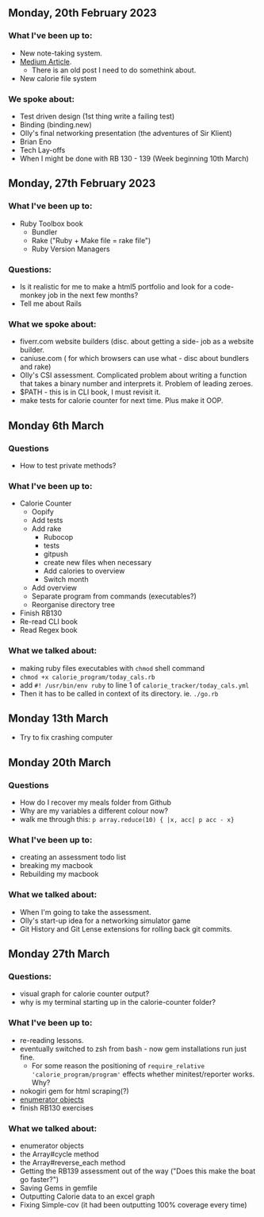## Monday, 20th February 2023

### What I've been up to:
- New note-taking system.
- [Medium Article](https://medium.com/@abmrodger/spiegel-im-spiegel-in-ruby-9ad13fb30cad).
  - There is an old post I need to do somethink about.
- New calorie file system


### We spoke about: 
- Test driven design (1st thing write a failing test)
- Binding (binding.new)
- Olly's final networking presentation (the adventures of Sir Klient)
- Brian Eno
- Tech Lay-offs
- When I might be done with RB 130 - 139 (Week beginning 10th March)

## Monday, 27th February 2023

### What I've been up to:

- Ruby Toolbox book
  - Bundler
  - Rake ("Ruby + Make file = rake file")
  - Ruby Version Managers

### Questions:

- Is it realistic for me to make a html5 portfolio and look for a code-monkey job in the next few months?
- Tell me about Rails

### What we spoke about:

- fiverr.com website builders (disc. about getting a side- job as a website builder.
- caniuse.com ( for which browsers can use what - disc about bundlers and rake)
- Olly's CSI assessment. Complicated problem about writing a function that takes a binary number and interprets it. Problem of leading zeroes.
- $PATH - this is in CLI book, I must revisit it.
- make tests for calorie counter for next time. Plus make it OOP.

## Monday 6th March
 ### Questions
- How to test private methods?

 ### What I've been up to:
 
  - Calorie Counter
    - Oopify
    - Add tests
    - Add rake
      - Rubocop
      - tests
      - gitpush
      - create new files when necessary
      - Add calories to overview
      - Switch month
    - Add overview
    - Separate program from commands (executables?)
    - Reorganise directory tree
  - Finish RB130
  - Re-read CLI book
  - Read Regex book


### What we talked about:

 -  making ruby files executables with `chmod` shell command
   -  `chmod +x calorie_program/today_cals.rb`
   -  add `#! /usr/bin/env ruby` to line 1 of `calorie_tracker/today_cals.yml`
   -  Then it has to be called in context of its directory. ie. `./go.rb`

## Monday 13th March

- Try to fix crashing computer

## Monday 20th March

### Questions
 
- How do I recover my meals folder from Github
- Why are my variables a different colour now?
- walk me through this: `p array.reduce(10) { |x, acc| p acc - x}`

### What I've been up to:

- creating an assessment todo list
- breaking my macbook
- Rebuilding my macbook

### What we talked about:

- When I'm going to take the assessment.
- Olly's start-up idea for a networking simulator game
- Git History and Git Lense extensions for rolling back git commits.

## Monday 27th March

### Questions:

- visual graph for calorie counter output?
- why is my terminal starting up in the calorie-counter folder?

### What I've been up to:

- re-reading lessons.
- eventually switched to zsh from bash - now gem installations run just fine.
  - For some reason the positioning of `require_relative 'calorie_program/program'` effects whether minitest/reporter works. Why?
- nokogiri gem for html scraping(?)
- [enumerator objects](https://ruby-doc.org/2.7.7/Enumerator.html)
- finish RB130 exercises

### What we talked about:

- enumerator objects
- the Array#cycle method
- the Array#reverse_each method
- Getting the RB139 assessment out of the way ("Does this make the boat go faster?")
- Saving Gems in gemfile
- Outputting Calorie data to an excel graph
- Fixing Simple-cov (it had been outputting 100% coverage every time)
